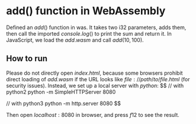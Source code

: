 # add() function in WebAssembly

Defined an $add()$ function in was. It takes two i32 parameters, adds them, then call the imported $console.log()$ to print the sum and return it.
In JavaScript, we load the $add.wasm$ and call $add(10, 100)$.

## How to run

Please do not directly open $index.html$, because some browsers prohibit direct loading of $add.wasm$ if the URL looks like $file://path/to/file.html$ (for security issues). Instead, we set up a local server with $python$:
$$
// with python2
python -m SimpleHTTPServer 8080

// with python3
python -m http.server 8080
$$

Then open $localhost:8080$ in browser, and press $f12$ to see the result.

